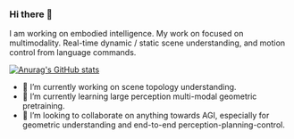 ### Hi there 👋

I am working on embodied intelligence. My work on focused on multimodality. Real-time dynamic / static scene understanding, and motion control from language commands.

[![Anurag's GitHub stats](https://github-readme-stats.vercel.app/api?username=Eralien&count_private=true&show_icons=true&theme=cobalt)](https://github.com/anuraghazra/github-readme-stats)

- 🔭 I’m currently working on scene topology understanding.
- 🌱 I’m currently learning large perception multi-modal geometric pretraining.
- 👯 I’m looking to collaborate on anything towards AGI, especially for geometric understanding and end-to-end perception-planning-control.
